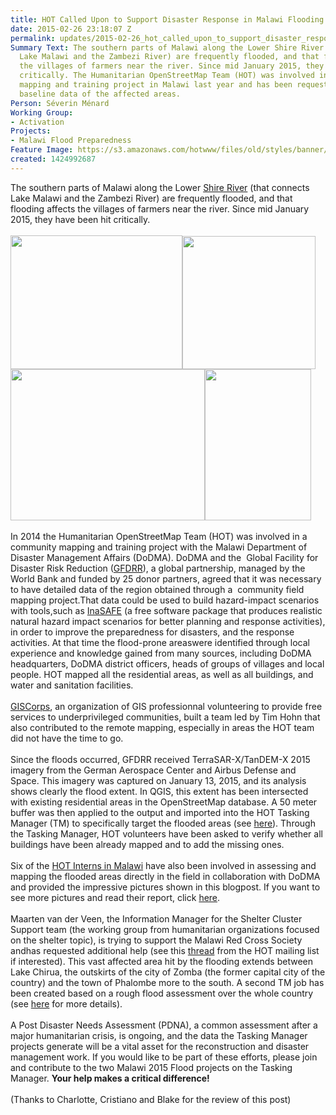 ```yaml
---
title: HOT Called Upon to Support Disaster Response in Malawi Flooding
date: 2015-02-26 23:18:07 Z
permalink: updates/2015-02-26_hot_called_upon_to_support_disaster_response_in_malawi_flooding_
Summary Text: The southern parts of Malawi along the Lower Shire River (that connects
  Lake Malawi and the Zambezi River) are frequently flooded, and that flooding affects
  the villages of farmers near the river. Since mid January 2015, they have been hit
  critically. The Humanitarian OpenStreetMap Team (HOT) was involved in a community
  mapping and training project in Malawi last year and has been requested to provide
  baseline data of the affected areas.
Person: Séverin Ménard
Working Group:
- Activation
Projects:
- Malawi Flood Preparedness
Feature Image: https://s3.amazonaws.com/hotwww/files/old/styles/banner/public/Malawi_washed_away_bridge_Chanasa.png
created: 1424992687
---
```


<div id="magicdomid8" class="ace-line gutter-author-p-18060 emptyGutter" data-author-link="/ep/profile/vF1JN1YyY8W" data-author-name="Séverin M" data-author-initials="SM"><span>Th</span><span class="author-p-18060">e </span><span class="author-p-150397">s</span><span class="author-p-18060">outhern parts of Malawi along the Lower </span><span class="author-p-18060 attrlink url"><a class="attrlink" href="http://en.wikipedia.org/wiki/Shire_River">Shire </a></span><span class="author-p-150397 attrlink url"><a class="attrlink" href="http://en.wikipedia.org/wiki/Shire_River">R</a></span><span class="author-p-18060 attrlink url"><a class="attrlink" href="http://en.wikipedia.org/wiki/Shire_River">iver</a></span><span class="author-p-18060"> (that connects Lake Malawi and </span><span class="author-p-150397">the </span><span class="author-p-18060">Zambezi River) are frequently flooded</span><span class="author-p-150397">,</span><span class="author-p-18060"> and</span><span class="author-p-150397"> that flooding </span><span class="author-p-18060">affects the villages of farmers </span><span class="author-p-150397">near the river.</span><span class="author-p-18060"> Since mid January 2015, they </span><span class="author-p-150397">have been hit critically.</span></div><div class="ace-line gutter-author-p-18060 emptyGutter" data-author-link="/ep/profile/vF1JN1YyY8W" data-author-name="Séverin M" data-author-initials="SM">&nbsp;</div><div class="ace-line gutter-author-p-18060 emptyGutter" data-author-link="/ep/profile/vF1JN1YyY8W" data-author-name="Séverin M" data-author-initials="SM"><span class="author-p-150397"><img class="image-medium" title="One of the numeros bridges washed away by the floods, here on the Jali road" src="https://s3.amazonaws.com/hotwww/files/old/styles/medium/public/Malawi_washed_away_bridge_Jali.png?itok=wTyFtZwj" alt="" height="214" width="275"><img class="image-medium" title="Schools sometimes serves as a base camp for relief operations, but may also have been severely damaged" src="https://s3.amazonaws.com/hotwww/files/old/styles/medium/public/Malawi_affected_school.png?itok=eVisC0DV" alt="" height="213" width="213"><img class="image-medium" title="An affected water point, what complicates the relief" src="https://s3.amazonaws.com/hotwww/files/old/styles/medium/public/Malawi_affected_water_points.png?itok=xg8cBUEW" alt="" height="242" width="311"><img class="image-medium" title="Just one of thousands of the maize fields washed away by the floods" src="https://s3.amazonaws.com/hotwww/files/old/styles/medium/public/Malawi_washed_away_maize_field.png?itok=7T0C2KJM" alt="" height="242" width="170"></span></div><div id="magicdomid9" class="ace-line longKeep gutter-noauthor">&nbsp;</div><div id="magicdomid10" class="ace-line gutter-author-p-18060 emptyGutter" data-author-link="/ep/profile/vF1JN1YyY8W" data-author-name="Séverin M" data-author-initials="SM"><span class="author-p-150397">In 2014 </span><span class="author-p-295573">the Humanitarian OpenStreetMap Team (HOT) </span><span class="author-p-150397">was </span><span class="author-p-18060">involved in a </span><span class="author-p-150397">c</span><span class="author-p-18060">ommunity </span><span class="author-p-150397">m</span><span class="author-p-18060">apping and </span><span class="author-p-150397">t</span><span class="author-p-18060">raining project with the</span><span class="author-p-229457"> Malawi</span><span class="author-p-18060"> Department of Disaster Management Affairs </span><span class="author-p-150397">(DoDMA)</span><span class="author-p-18060">. DoDMA and</span><span class="author-p-229457"> the</span><span class="author-p-18060">&nbsp; Global Facility for Disaster Risk Reduction</span><span class="author-p-229457"> (</span><span class="author-p-229457 attrlink url"><a class="attrlink" href="https://www.gfdrr.org/who-we-are">GFDRR</a></span><span class="author-p-229457">),</span><span class="author-p-18060"> a global partnership, managed by the World Bank and funded by 25 donor partners</span><span class="author-p-229457">,</span><span class="author-p-18060"> agreed </span><span class="author-p-150397">that it was necessary </span><span class="author-p-18060">to have detailed data of the region</span><span class="author-p-150397"> obtained t</span><span class="author-p-18060">hrough a&nbsp; community </span><span class="author-p-229457">field mapping project</span><span class="author-p-150397">.</span><span class="author-p-150397">T</span><span class="author-p-18060">hat </span><span class="author-p-150397">data </span><span class="author-p-18060">could be used to build hazard</span><span class="author-p-150397">-</span><span class="author-p-18060">impact scenarios with tools</span><span class="author-p-150397">,</span><span class="author-p-150397">such as </span><span class="author-p-18060 attrlink url"><a class="attrlink" href="http://inasafe.org/en/">InaSAFE</a></span><span class="author-p-18060"> (a free software</span><span class="author-p-229457"> package</span><span class="author-p-18060"> that produces realistic natural hazard impact scenarios for better planning and response activities)</span><span class="author-p-150397">,</span><span class="author-p-18060"> in order to improve the </span><span class="author-p-18060"> preparedness </span><span class="author-p-150397">for disasters, </span><span class="author-p-18060">and </span><span class="author-p-150397">the </span><span class="author-p-18060">response activities</span><span class="author-p-150397">.</span><span class="author-p-18060"> At that time the flood</span><span class="author-p-150397">-</span><span class="author-p-18060">prone area</span><span class="author-p-150397">s</span><span class="author-p-150397">were </span><span class="author-p-18060">identified through local experience and knowledge </span><span class="author-p-150397">gained </span><span class="author-p-18060">from many sources, including DoDMA headquarters, DoDMA district officers, </span><span class="author-p-150397">h</span><span class="author-p-18060">eads of </span><span class="author-p-150397">g</span><span class="author-p-18060">roups of </span><span class="author-p-150397">v</span><span class="author-p-18060">illages and local people. </span><span class="author-p-295573">HOT</span><span class="author-p-18060"> mapped all the residential areas</span><span class="author-p-150397">,</span><span class="author-p-18060"> as well as all buildings</span><span class="author-p-150397">,</span><span class="author-p-18060"> and water</span><span class="author-p-150397"> and </span><span class="author-p-18060">sanitation </span><span class="author-p-150397">facilities</span><span class="author-p-18060">.</span></div><div class="ace-line gutter-author-p-18060 emptyGutter" data-author-link="/ep/profile/vF1JN1YyY8W" data-author-name="Séverin M" data-author-initials="SM">&nbsp;</div><div class="ace-line gutter-author-p-18060 emptyGutter" data-author-link="/ep/profile/vF1JN1YyY8W" data-author-name="Séverin M" data-author-initials="SM"><span class="author-p-18060"><a href="http://www.giscorps.org/index.php?option=com_content&amp;task=view&amp;id=16&amp;Itemid=52">GISCorps</a>, an organization of GIS professionnal volunteering to provide free services to underprivileged communities, built a team led by Tim Hohn that also contributed to the remote mapping, especially in areas the HOT team did not have the time to go.</span></div><div id="magicdomid11" class="ace-line longKeep gutter-noauthor">&nbsp;</div><div id="magicdomid12" class="ace-line gutter-author-p-18060 emptyGutter" data-author-link="/ep/profile/vF1JN1YyY8W" data-author-name="Séverin M" data-author-initials="SM"><span class="author-p-18060">Since the floods occurred, GFDRR </span><span class="author-p-295573">received</span><span class="author-p-18060"> TerraSAR-X/TanDEM-X 2015 imagery from </span><span class="author-p-295573">the </span><span class="author-p-18060">German Aerospace Center</span><span class="author-p-295573"> and </span><span class="author-p-18060">Airbus Defense and Space. This imagery was captured on January 13, 2015, and its analysis shows clearly the flood extent. In QGIS, this extent has been intersected with </span><span class="author-p-18060"><span class="author-p-295573">existing</span> residential areas</span><span class="author-p-295573"> in the</span><span class="author-p-18060"> O</span><span class="author-p-295573">pen</span><span class="author-p-18060">S</span><span class="author-p-295573">treet</span><span class="author-p-18060">M</span><span class="author-p-295573">ap database. A</span><span class="author-p-18060"> 50 m</span><span class="author-p-295573">eter</span><span class="author-p-18060"> buff</span><span class="author-p-295573">er was then applied to the ou</span><span class="author-p-229457">t</span><span class="author-p-295573">put and </span><span class="author-p-295573">imported in</span><span class="author-p-229457">to</span><span class="author-p-295573"> the </span><span class="author-p-295573">HOT </span><span class="author-p-18060">Tasking Manager (TM) </span><span class="author-p-295573">to specifically target</span><span class="author-p-18060"> the flooded areas (see </span><span class="author-p-18060 attrlink url"><a class="attrlink" href="http://tasks.hotosm.org/project/847">here</a></span><span class="author-p-18060">)</span><span class="author-p-295573">. </span><span class="author-p-295573">Through the Tasking Manager, HOT volunteers </span><span class="author-p-295573">have been</span><span class="author-p-18060"> asked to </span><span class="author-p-295573">verify whether all</span><span class="author-p-18060"> buildings have been </span><span class="author-p-295573">already </span><span class="author-p-18060">mapped and to add the missing ones.</span></div><div id="magicdomid13" class="ace-line longKeep gutter-noauthor">&nbsp;</div><div id="magicdomid14" class="ace-line gutter-author-p-18060 emptyGutter" data-author-link="/ep/profile/vF1JN1YyY8W" data-author-name="Séverin M" data-author-initials="SM"><span class="author-p-295573">S</span><span class="author-p-18060">ix of the </span><span class="author-p-18060 attrlink url"><a class="attrlink" href="http://hot.openstreetmap.org/fr/updates/2014-09-14_fieldwork_in_nsanje_district_week_6_7">HOT Interns in Malawi</a></span><span class="author-p-18060"> have also been involved in assessing and mapping the flooded areas </span><span class="author-p-295573">directly </span><span class="author-p-18060">in the field </span><span class="author-p-295573">in collaboration </span><span class="author-p-18060">with DoDMA and provided the impressive pictures</span><span class="author-p-295573"> shown</span><span class="author-p-18060"> in this blogpost. If you want to see more pictures and read their report, click </span><span class="author-p-18060 attrlink url"><a class="attrlink" href="http://www.slideshare.net/Sev_hotosm/flood-extent-report-pe-za2125-1-2015jpg70">here</a></span><span class="author-p-18060">.&nbsp;</span></div><div id="magicdomid15" class="ace-line longKeep gutter-noauthor">&nbsp;</div><div id="magicdomid16" class="ace-line gutter-author-p-18060 emptyGutter" data-author-link="/ep/profile/vF1JN1YyY8W" data-author-name="Séverin M" data-author-initials="SM"><span class="author-p-18060">Maarten van der Veen, the Information Manager for the Shelter Cluster Support </span><span class="author-p-229457">team </span><span class="author-p-18060">(the working group f</span><span class="author-p-295573">rom</span><span class="author-p-18060"> humanitarian organizations </span><span class="author-p-229457">focused </span><span class="author-p-18060">on the shelter topic)</span><span class="author-p-295573">, </span><span class="author-p-295573">is trying to support</span><span class="author-p-18060"> the Malawi Red Cross Society a</span><span class="author-p-295573">nd</span><span class="author-p-229457">has </span><span class="author-p-18060">requested</span><span class="author-p-295573"> additional help</span><span class="author-p-18060"> (see th</span><span class="author-p-295573">is </span><span class="author-p-18060 attrlink url"><a class="attrlink" href="https://lists.openstreetmap.org/pipermail/hot/2015-February/007256.html">thread</a></span><span class="author-p-18060"> from the </span><span class="author-p-295573">HOT mailing</span><span class="author-p-18060"> list if interested)</span><span class="author-p-295573">. T</span><span class="author-p-18060">h</span><span class="author-p-295573">is</span><span class="author-p-18060"> vast affected area hit </span><span class="author-p-295573">by the flooding extends </span><span class="author-p-18060">between Lake Chirua</span><span class="author-p-295573">, </span><span class="author-p-18060">the outskirts of the city of Zomba (the former capital city of the country) and the town of Phalombe more to the </span><span class="author-p-229457">s</span><span class="author-p-18060">outh. A second TM job has been created </span><span class="author-p-229457">based on </span><span class="author-p-18060">a rough flood </span><span class="author-p-229457">assessment </span><span class="author-p-18060">over the </span><span class="author-p-229457">whole </span><span class="author-p-18060">country (see </span><span class="author-p-18060 attrlink url"><a class="attrlink" href="http://tasks.hotosm.org/project/907">here</a></span><span class="author-p-295573"> for more details</span><span class="author-p-18060">).&nbsp;</span></div><div id="magicdomid17" class="ace-line longKeep gutter-noauthor">&nbsp;</div><div id="magicdomid29" class="ace-line gutter-author-p-295573 emptyGutter" data-author-link="/ep/profile/GsfydMP4grm" data-author-name="Cristiano G" data-author-initials="CG"><span class="author-p-18060">A Post Disaster Needs Assessment</span><span class="author-p-229457"> (PDNA),</span><span class="author-p-18060"> a common assessment after a major humanitarian crisis</span><span class="author-p-229457">,</span><span class="author-p-18060"> is ongoing, and the data </span><span class="author-p-295573">the</span><span class="author-p-229457"> Tasking Manager projects generate </span><span class="author-p-18060">will be a v</span><span class="author-p-229457">ital</span><span class="author-p-18060"> asset for the reconstruction and disaster management</span><span class="author-p-229457"> work</span><span class="author-p-18060">. </span><span class="author-p-295573">If you would like to be part of these efforts, please join and</span><span class="author-p-18060"> contribute </span><span class="author-p-295573">to the two Malawi</span><span class="author-p-229457"> 2015 Flood </span><span class="author-p-229457">projects </span><span class="author-p-295573">on the</span><span class="author-p-18060"> Tasking Manager</span><span class="author-p-295573">. <strong>Your help makes a</strong></span><strong><span class="author-p-229457"> critical </span><span class="author-p-295573">difference!</span></strong></div><div class="ace-line gutter-author-p-295573 emptyGutter" data-author-link="/ep/profile/GsfydMP4grm" data-author-name="Cristiano G" data-author-initials="CG">&nbsp;</div><div class="ace-line gutter-author-p-295573 emptyGutter" data-author-link="/ep/profile/GsfydMP4grm" data-author-name="Cristiano G" data-author-initials="CG"><span class="author-p-295573">(Thanks to Charlotte, Cristiano and Blake for the review of this post)</span></div>
